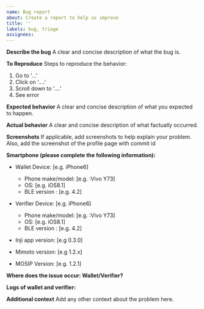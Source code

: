 ```yaml
---
name: Bug report
about: Create a report to help us improve
title: ''
labels: bug, triage
assignees: 
---
```


**Describe the bug**
A clear and concise description of what the bug is.

**To Reproduce**
Steps to reproduce the behavior:

1. Go to '...'
2. Click on '....'
3. Scroll down to '....'
4. See error

**Expected behavior**
A clear and concise description of what you expected to happen.

**Actual behavior**
A clear and concise description of what factually occurred.

**Screenshots**
If applicable, add screenshots to help explain your problem. Also, add the screenshot of the profile page with commit id

**Smartphone (please complete the following information):**

- Wallet Device: [e.g. iPhone6]
  - Phone make/model: [e.g. :Vivo Y73]
  - OS: [e.g. iOS8.1]
  - BLE version : [e.g. 4.2]

- Verifier Device: [e.g. iPhone6]
  - Phone make/model: [e.g. :Vivo Y73]
  - OS: [e.g. iOS8.1]
  - BLE version : [e.g. 4.2]

- Inji app version: [e.g 0.3.0]
- Mimoto version: [e.g 1.2.x]
- MOSIP Version: [e.g. 1.2.1]

**Where does the issue occur: Wallet/Verifier?**

 **Logs of wallet and verifier:**
 
**Additional context**
Add any other context about the problem here.
